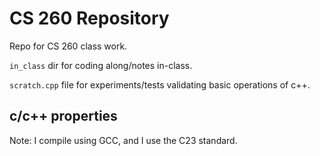 # CS 260 Repository

Repo for CS 260 class work.

`in_class` dir for coding along/notes in-class.

`scratch.cpp` file for experiments/tests validating basic operations of c++.

## c/c++ properties

Note: I compile using GCC, and I use the C23 standard. 
